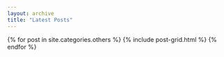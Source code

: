 ```yaml
---
layout: archive
title: "Latest Posts"
---
```


<div class="tiles">
{% for post in site.categories.others %}
	{% include post-grid.html %}
{% endfor %}
</div><!-- /.tiles -->
